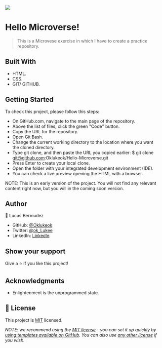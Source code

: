 ![](https://img.shields.io/badge/Microverse-blueviolet)

# Hello Microverse!

> This is a Microvese exercise in which I have to create a practice repository.


## Built With

- HTML.
- CSS.
- GIT/ GITHUB.


## Getting Started
To check this project, please follow this steps:

- On GitHub.com, navigate to the main page of the repository.
- Above the list of files, click the green "Code" button.
- Copy the URL for the repository.
- Open Git Bash.
- Change the current working directory to the location where you want the cloned directory.
- Type git clone, and then paste the URL you copied earlier: $ git clone git@github.com:Oklukeok/Hello-Microverse.git
- Press Enter to create your local clone.
- Open the folder with your integrated development environment (IDE).
- You can check a live preview opening the HTML with a browser.

NOTE:
This is an early version of the project. You will not find any relevant content right now, but you will in the coming soon version.




## Author

👤 Lucas Bermudez

- GitHub: [@Oklukeok](https://github.com/Oklukeok)
- Twitter: [@ok_Lukee](https://twitter.com/ok_Lukee)
- LinkedIn: [LinkedIn](https://linkedin.com/in/linkedinhandle)

## Show your support

Give a ⭐️ if you like this project!

## Acknowledgments

- Enlightenment is the unprogrammed state.

## 📝 License

This project is [MIT](./LICENSE) licensed.

_NOTE: we recommend using the [MIT license](https://choosealicense.com/licenses/mit/) - you can set it up quickly by [using templates available on GitHub](https://docs.github.com/en/communities/setting-up-your-project-for-healthy-contributions/adding-a-license-to-a-repository). You can also use [any other license](https://choosealicense.com/licenses/) if you wish._
